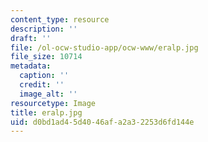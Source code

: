 ```yaml
---
content_type: resource
description: ''
draft: ''
file: /ol-ocw-studio-app/ocw-www/eralp.jpg
file_size: 10714
metadata:
  caption: ''
  credit: ''
  image_alt: ''
resourcetype: Image
title: eralp.jpg
uid: d0bd1ad4-5d40-46af-a2a3-2253d6fd144e
---
```

